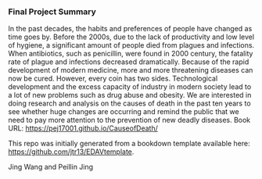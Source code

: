 ### Final Project Summary
In the past decades, the habits and preferences of people have changed as time goes by. Before the 2000s, due to the lack of productivity and low level of hygiene, a significant amount of people died from plagues and infections. When antibiotics, such as penicillin, were found in 2000 century, the fatality rate of plague and infections decreased dramatically. Because of the rapid development of modern medicine, more and more threatening diseases can now be cured. However, every coin has two sides. Technological development and the excess capacity of industry in modern society lead to a lot of new problems such as drug abuse and obesity. We are interested in doing research and analysis on the causes of death in the past ten years to see whether huge changes are occurring and remind the public that we need to pay more attention to the prevention of new deadly diseases.
Book URL: https://pej17001.github.io/CauseofDeath/

This repo was initially generated from a bookdown template available here: https://github.com/jtr13/EDAVtemplate.



Jing Wang and Peillin Jing
